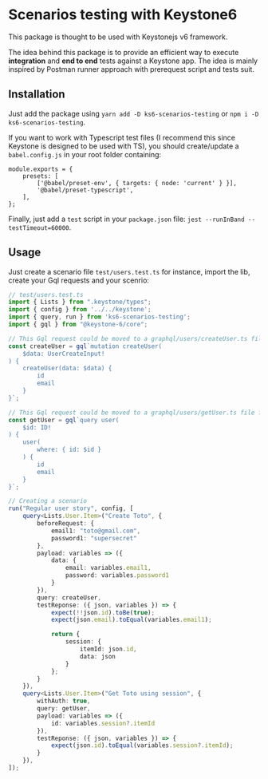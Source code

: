 # Scenarios testing with Keystone6

This package is thought to be used with Keystonejs v6 framework.

The idea behind this package is to provide an efficient way to execute **integration** and **end to end** tests against a Keystone app. The idea is mainly inspired by Postman runner approach with prerequest script and tests suit. 

## Installation

Just add the package using `yarn add -D ks6-scenarios-testing` or `npm i -D ks6-scenarios-testing`.

If you want to work with Typescript test files (I recommend this since Keystone is designed to be used with TS), you should create/update a `babel.config.js` in your root folder containing:

```
module.exports = {
    presets: [
        ['@babel/preset-env', { targets: { node: 'current' } }],
        '@babel/preset-typescript',
    ],
};
```

Finally, just add a `test` script in your `package.json` file: `jest --runInBand --testTimeout=60000`.

## Usage

Just create a scenario file `test/users.test.ts` for instance, import the lib, create your Gql requests and your scenrio:

```typescript
// test/users.test.ts
import { Lists } from ".keystone/types";
import { config } from '../../keystone';
import { query, run } from 'ks6-scenarios-testing';
import { gql } from "@keystone-6/core";

// This Gql request could be moved to a graphql/users/createUser.ts file for instance
const createUser = gql`mutation createUser(
    $data: UserCreateInput!
) {
    createUser(data: $data) {
        id
        email
    }
}`;

// This Gql request could be moved to a graphql/users/getUser.ts file for instance
const getUser = gql`query user(
    $id: ID!
) {
    user(
        where: { id: $id }
    ) {
        id
        email
    }
}`;

// Creating a scenario
run("Regular user story", config, [
    query<Lists.User.Item>("Create Toto", {
        beforeRequest: {
            email1: "toto@gmail.com",
            password1: "supersecret"
        },
        payload: variables => ({
            data: {
                email: variables.email1,
                password: variables.password1
            }
        }),
        query: createUser,
        testReponse: ({ json, variables }) => {
            expect(!!json.id).toBe(true);
            expect(json.email).toEqual(variables.email1);

            return {
                session: {
                    itemId: json.id,
                    data: json
                }
            };
        }
    }),
    query<Lists.User.Item>("Get Toto using session", {
        withAuth: true,
        query: getUser,
        payload: variables => ({
            id: variables.session?.itemId
        }),
        testReponse: ({ json, variables }) => {
            expect(json.id).toEqual(variables.session?.itemId);
        }
    }),
]);
```
